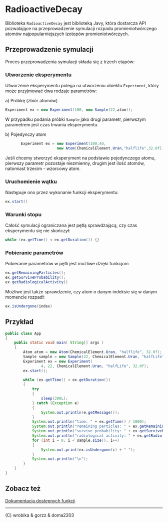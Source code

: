 # RadioactiveDecay
Biblioteka `RadioactiveDecay` jest biblioteką Javy, która dostarcza API pozwalające na  przeprowadzenie symulacji rozpadu promieniotwórczego atomów najpopularniejszych izotopów promieniotwórczych.
## Przeprowadzenie symulacji
Proces przeprowadzenia symulacji składa się z trzech etapów:

### Utworzenie eksperymentu
Utworzenie eksperymentu polega na utworzeniu obiektu `Experiment`, który może przyjmować dwa rodzaje parametrów:

a) Próbkę (zbiór atomów)

```java
Experiment ex = new Experiment(100, new Sample(22,atom));
```

W przypadku podania próbki `Sample` jako drugi parametr, pierwszym parametrem jest czas trwania eksperymentu.


b) Pojedynczy atom

```java
       Experiment ex = new Experiment(100,40,
                       new Atom(ChemicalElement.Uran,"halflife",32.0f));
```

Jeśli chcemy stworzyć eksperyment na podstawie pojedynczego atomu, pierwszy parametr pozostaje niezmienny, drugim jest ilość atomów, natomiast trzecim - wzorcowy atom.

### Uruchomienie wątku

Następuje ono przez wykonanie funkcji eksperymentu:
```java
ex.start()
```

### Warunki stopu
 Całość symulacji ograniczana jest pętlą sprawdzającą, czy czas eksperymentu się nie skończył:

```java
while (ex.getTime() < ex.getDuration()) {}
```

### Pobieranie parametrów
Pobieranie parametrów w pętli jest możliwe dzięki funkcjom

```java
ex.getRemainingParticles();
ex.getSurviveProbability();
ex.getRadiologicalActivity()
```

Możliwe jest także sprawdzenie, czy atom o danym indeksie się w danym momencie rozpadł:

```java
ex.isUndergone(index)
```

## Przykład

```java
public class App
{
    public static void main( String[] args )
    {
        Atom atom = new Atom(ChemicalElement.Uran, "halflife", 32.0f);
        Sample sample = new Sample(22, ChemicalElement.Uran, "halfLife", 32.0f);
        Experiment ex = new Experiment(
                4, 22, ChemicalElement.Uran, "halfLife", 32.0f);
        ex.start();

        while (ex.getTime() < ex.getDuration())
        {
            try
            {
                sleep(300L);
            } catch (Exception e)
            {
                System.out.println(e.getMessage());
            }
            System.out.println("time: " + ex.getTime() / 1000);
            System.out.println("remaining particles: " + ex.getRemainingParticles());
            System.out.println("survive probability: " + ex.getSurviveProbability());
            System.out.println("radiological activity: " + ex.getRadiologicalActivity());
            for (int i = 0; i < sample.size(); i++)
            {
                System.out.print(ex.isUndergone(i) + " ");
            }
            System.out.println("\n");
        }
    }
}
```

## Zobacz też

[Dokumentacja dostępnych funkcji](https://doma2203.github.io/RadioactiveDecay/)

---
(C) wrobika & gorzz & doma2203 
